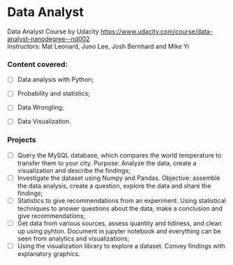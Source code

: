 # Data Analyst
Data Analyst Course by Udacity https://www.udacity.com/course/data-analyst-nanodegree--nd002<br />
Instructors: Mat Leonard, Juno Lee, Josh Bernhard and Mike Yi <br />

### Content covered:<br />

- [ ] Data analysis with Python; <br />
- [ ] Probability and statistics;<br />
- [ ] Data Wrongling;<br />
- [ ] Data Visualization.<br />


### Projects
- [ ] Query the MySQL database, which compares the world temperature to transfer them to your city. Purpose: Analyze the data, create a visualization and describe the findings; <br />
- [ ] Investigate the dataset using Numpy and Pandas. Objective: assemble the data analysis, create a question, explore the data and share the findings; <br />
- [ ] Statistics to give recommendations from an experiment. Using statistical techniques to answer questions about the data, make a conclusion and give recommendations; <br />
- [ ] Get data from various sources, assess quantity and tidiness, and clean up using pyhton. Document in jupyter notebook and everything can be seen from analytics and visualizations; <br />
- [ ] Using the visualization library to explore a dataset. Convey findings with explanatory graphics. <br />
